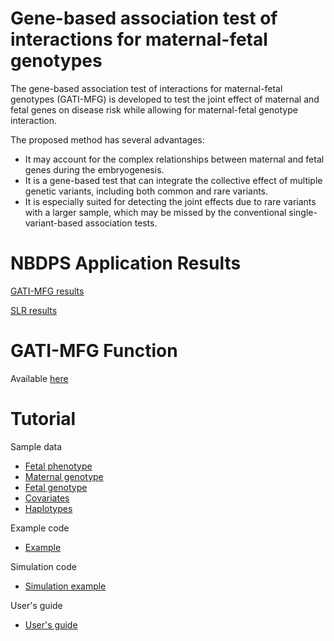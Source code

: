 # Gene-based association test of interactions for maternal-fetal genotypes

The gene-based association test of interactions for maternal-fetal genotypes (GATI-MFG) is developed to test the joint effect of maternal and fetal genes on disease risk while allowing for maternal-fetal genotype interaction.

The proposed method has several advantages:

* It may account for the complex relationships between maternal and fetal genes during the embryogenesis. 
* It is a gene-based test that can integrate the collective effect of multiple genetic variants, including both common and rare variants. 
* It is especially suited for detecting the joint effects due to rare variants with a larger sample, which may be missed by the conventional single-variant-based association tests.

# NBDPS Application Results
[GATI-MFG results](https://github.com/huanshan10/GATI-MFG/blob/main/GATI_MFG_results.txt)

[SLR results](https://github.com/huanshan10/GATI-MFG/tree/main/SLR%20Results)

# GATI-MFG Function
Available [here](https://github.com/huanshan10/GATI-MFG/blob/main/Code/GATI_MFG_function.R)

# Tutorial
Sample data
- [Fetal phenotype](https://github.com/huanshan10/GATI-MFG/blob/main/Data/Fetal_phenotype.txt)
- [Maternal genotype](https://github.com/huanshan10/GATI-MFG/blob/main/Data/Maternal_genotype.txt)
- [Fetal genotype](https://github.com/huanshan10/GATI-MFG/blob/main/Data/Fetal_genotype.txt)
- [Covariates](https://github.com/huanshan10/GATI-MFG/blob/main/Data/Covariates.txt)
- [Haplotypes](https://github.com/huanshan10/GATI-MFG/blob/main/Data/Haplotype_pool.RData)

Example code
- [Example](https://github.com/huanshan10/GATI-MFG/blob/main/Code/Example.R)

Simulation code
- [Simulation example](https://github.com/huanshan10/GATI-MFG/blob/main/Code/Simulation.R)

User's guide
- [User's guide](https://github.com/huanshan10/GATI-MFG/blob/main/GATI-MFG%20User's%20Guide.pdf)

